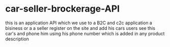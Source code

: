 # car-seller-brockerage-API


this is an application API which we use to a B2C and c2c application 
a bisiness or a a seller register on the site and add his cars users see this car's and phone him 
using his phone number which is added in any product description
